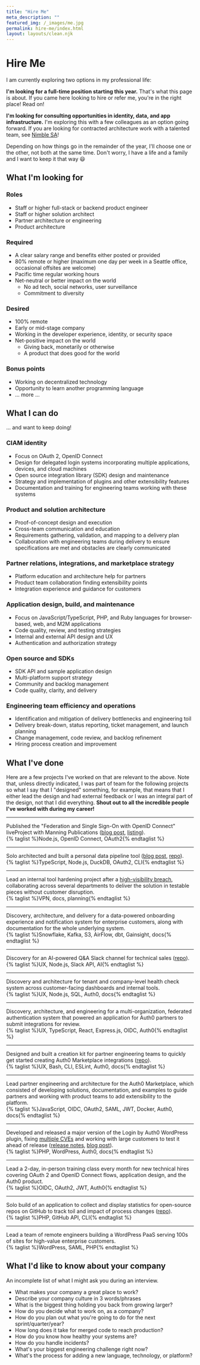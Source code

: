 ```yaml
---
title: "Hire Me"
meta_description: ""
featured_img: /_images/me.jpg
permalink: hire-me/index.html
layout: layouts/clean.njk
---
```

# Hire Me

I am currently exploring two options in my professional life:

**I'm looking for a full-time position starting this year.** That's what this page is about. If you came here looking to hire or refer me, you're in the right place! Read on!

**I'm looking for consulting opportunities in identity, data, and app infrastructure.** I'm exploring this with a few colleagues as an option going forward. If you are looking for contracted architecture work with a talented team, see [Nimble SA](https://nimblesa.com)!

Depending on how things go in the remainder of the year, I'll choose one or the other, not both at the same time. Don't worry, I have a life and a family and I want to keep it that way 😃

## <span>What I'm looking for</span>

### Roles
- Staff or higher full-stack or backend product engineer
- Staff or higher solution architect
- Partner architecture or engineering
- Product architecture
### Required
- A clear salary range and benefits either posted or provided
- 80% remote or higher (maximum one day per week in a Seattle office, occasional offsites are welcome)
- Pacific time regular working hours
- Net-neutral or better impact on the world
	- No ad tech, social networks, user surveillance
	- Commitment to diversity
### Desired
- 100% remote
- Early or mid-stage company
- Working in the developer experience, identity, or security space
- Net-positive impact on the world
	- Giving back, monetarily or otherwise
	- A product that does good for the world

### Bonus points
- Working on decentralized technology
- Opportunity to learn another programming language
- ... more ...

## <span>What I can do</span>

... and want to keep doing!
### CIAM identity
- Focus on OAuth 2, OpenID Connect
- Design for delegated login systems incorporating multiple applications, devices, and cloud machines
- Open source integration library (SDK) design and maintenance
- Strategy and implementation of plugins and other extensibility features
- Documentation and training for engineering teams working with these systems
### Product and solution architecture
- Proof-of-concept design and execution
- Cross-team communication and education
- Requirements gathering, validation, and mapping to a delivery plan
- Collaboration with engineering teams during delivery to ensure specifications are met and obstacles are clearly communicated 
### Partner relations, integrations, and marketplace strategy
- Platform education and architecture help for partners
- Product team collaboration finding extensibility points
- Integration experience and guidance for customers
### Application design, build, and maintenance
- Focus on JavaScript/TypeScript, PHP, and Ruby languages for browser-based, web, and M2M applications
- Code quality, review, and testing strategies
- Internal and external API design and UX
- Authentication and authorization strategy
### Open source and SDKs
- SDK API and sample application design
- Multi-platform support strategy
- Community and backlog management 
- Code quality, clarity, and delivery
### Engineering team efficiency and operations
- Identification and mitigation of delivery bottlenecks and engineering toil
- Delivery break-down, status reporting, ticket management, and launch planning
- Change management, code review, and backlog refinement
- Hiring process creation and improvement
## <span>What I've done</span>

Here are a few projects I've worked on that are relevant to the above. Note that, unless directly indicated, I was part of team for the following projects so what I say that I "designed" something, for example, that means that I either lead the design and had external feedback or I was an integral part of the design, not that I did everything. **Shout out to all the incredible people I've worked with during my career!**

---

Published the "Federation and Single Sign-On with OpenID Connect" liveProject with Manning Publications ([blog post](/manning-openid-connect-liveproject/), [listing](https://www.manning.com/liveprojectseries/federation-and-sign-on-ser)).<br>{% taglist %}Node.js, OpenID Connect, OAuth2{% endtaglist %}

---

Solo architected and built a personal data pipeline tool ([blog post](/personal-data-pipeline/), [repo](https://github.com/PersonalDataPipeline/pdpl-cli)).<br>{% taglist %}TypeScript, Node.js, DuckDB, OAuth2, CLI{% endtaglist %}

---

Lead an internal tool hardening project after a [high-visibility breach](https://sec.okta.com/articles/2023/10/tracking-unauthorized-access-oktas-support-system), collaborating across several departments to deliver the solution in testable pieces without customer disruption.<br>{% taglist %}VPN, docs, planning{% endtaglist %}

---

Discovery, architecture, and delivery for a data-powered onboarding experience and  notification system for enterprise customers, along with documentation for the whole underlying system.<br>{% taglist %}Snowflake, Kafka, S3, AirFlow, dbt, Gainsight, docs{% endtaglist %}

---

Discovery for an AI-powered Q&A Slack channel for technical sales ([repo](https://github.com/joshcanhelp/slack-channel-analytics)).<br>{% taglist %}UX, Node.js, Slack API, AI{% endtaglist %}

---

Discovery and architecture for tenant and company-level health check system across customer-facing dashboards and internal tools.<br>{% taglist %}UX, Node.js, SQL, Auth0, docs{% endtaglist %}

---

Discovery, architecture, and engineering for a multi-organization, federated authentication system that powered an application for Auth0 partners to submit integrations for review.<br>{% taglist %}UX, TypeScript, React, Express.js, OIDC, Auth0{% endtaglist %}

---

Designed and built a creation kit for partner engineering teams to quickly get started creating Auth0 Marketplace integrations ([repo](https://github.com/joshcanhelp/TEMPLATE-action-post-login)).<br>{% taglist %}UX, Bash, CLI, ESLint, Auth0, docs{% endtaglist %}

---

Lead partner engineering and architecture for the Auth0 Marketplace, which consisted of developing solutions, documentation, and examples to guide partners and working with product teams to add extensibility to the platform.<br>{% taglist %}JavaScript, OIDC, OAuth2, SAML, JWT, Docker, Auth0, docs{% endtaglist %}

---

Developed and released a major version of the Login by Auth0 WordPress plugin, fixing [multiple CVEs](https://github.com/auth0/wordpress/security/advisories/GHSA-59vf-cgfw-6h6v) and working with large customers to test it ahead of release ([release notes](https://github.com/auth0/wordpress/releases/tag/4.0.0), [blog post](https://auth0.com/blog/wordpress-sso-with-auth0/)).<br>{% taglist %}PHP, WordPress, Auth0, docs{% endtaglist %}

---

Lead a 2-day, in-person training class every month for new technical hires covering OAuth 2 and OpenID Connect flows, application design, and the Auth0 product.<br>{% taglist %}OIDC, OAuth2, JWT, Auth0{% endtaglist %}

---

Solo build of an application to collect and display statistics for open-source repos on GitHub to track toil and impact of process changes ([repo](https://github.com/joshcanhelp/repo-data-getter)).<br>{% taglist %}PHP, GitHub API, CLI{% endtaglist %}

---

Lead a team of remote engineers building a WordPress PaaS serving 100s of sites for high-value enterprise customers.<br>{% taglist %}WordPress, SAML, PHP{% endtaglist %}

## <span>What I'd like to know about your company</span>

An incomplete list of what I might ask you during an interview.

- What makes your company a great place to work?
- Describe your company culture in 3 words/phrases
- What is the biggest thing holding you back from growing larger?
- How do you decide what to work on, as a company?
- How do you plan out what you're going to do for the next sprint/quarter/year?
- How long does it take for merged code to reach production?
- How do you know how healthy your systems are?
- How do you handle incidents?
- What's your biggest engineering challenge right now?
- What's the process for adding a new language, technology, or platform?
